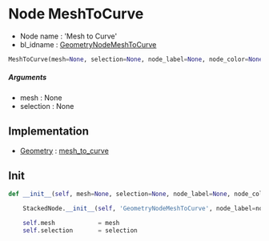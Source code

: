 # Node MeshToCurve

- Node name : 'Mesh to Curve'
- bl_idname : [GeometryNodeMeshToCurve](https://docs.blender.org/api/current/bpy.types.GeometryNodeMeshToCurve.html)


``` python
MeshToCurve(mesh=None, selection=None, node_label=None, node_color=None)
```
##### Arguments

- mesh : None
- selection : None

## Implementation

- [Geometry](/docs/GeoNodes/Geometry.md) : [mesh_to_curve](/docs/GeoNodes/Geometry.md#mesh_to_curve)

## Init

``` python
def __init__(self, mesh=None, selection=None, node_label=None, node_color=None):

    StackedNode.__init__(self, 'GeometryNodeMeshToCurve', node_label=node_label, node_color=node_color)

    self.mesh            = mesh
    self.selection       = selection
```
